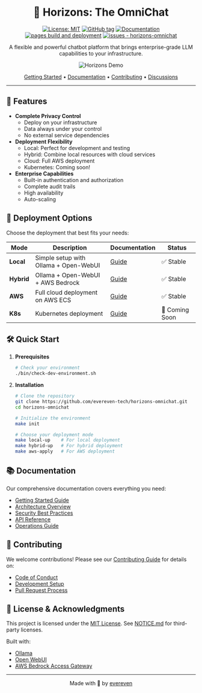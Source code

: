 <div align="center">

# 🌅 Horizons: The OmniChat

[![License: MIT](https://img.shields.io/badge/License-MIT-yellow.svg)](https://opensource.org/licenses/MIT)
[![GitHub tag](https://img.shields.io/github/tag/evereven-tech/horizons-omnichat?include_prereleases=&sort=semver&color=green)](https://github.com/evereven-tech/horizons-omnichat/releases/)
[![Documentation](https://img.shields.io/badge/docs-evereven.tech-blue)](https://evereven-tech.github.io/horizons-omnichat/)
[![pages build and deployment](https://github.com/evereven-tech/horizons-omnichat/workflows/pages%20build%20and%20deployment/badge.svg)](https://github.com/evereven-tech/horizons-omnichat/actions?query=workflow:"pages-build-deployment")
[![issues - horizons-omnichat](https://img.shields.io/github/issues/evereven-tech/horizons-omnichat)](https://github.com/evereven-tech/horizons-omnichat/issues)

A flexible and powerful chatbot platform that brings enterprise-grade LLM capabilities to your infrastructure.

![Horizons Demo](assets/intro_horizon.gif)

[Getting Started](#-quick-start) •
[Documentation](https://evereven-tech.github.io/horizons-omnichat/) •
[Contributing](CONTRIBUTING.md) •
[Discussions](https://github.com/evereven-tech/horizons-omnichat/discussions)

</div>

---

## 🌟 Features

- **Complete Privacy Control**
  - Deploy on your infrastructure
  - Data always under your control
  - No external service dependencies
- **Deployment Flexibility**
  - Local: Perfect for development and testing
  - Hybrid: Combine local resources with cloud services
  - Cloud: Full AWS deployment
  - Kubernetes: Coming soon!
- **Enterprise Capabilities**
  - Built-in authentication and authorization
  - Complete audit trails
  - High availability
  - Auto-scaling

## 🚀 Deployment Options

Choose the deployment that best fits your needs:

| Mode | Description | Documentation | Status |
|------|-------------|---------------|--------|
| **Local** | Simple setup with Ollama + Open-WebUI | [Guide](https://evereven-tech.github.io/horizons-omnichat/deployment/local.html) | ✅ Stable |
| **Hybrid** | Ollama + Open-WebUI + AWS Bedrock | [Guide](https://evereven-tech.github.io/horizons-omnichat/deployment/hybrid.html) | ✅ Stable |
| **AWS** | Full cloud deployment on AWS ECS | [Guide](https://evereven-tech.github.io/horizons-omnichat/deployment/aws.html) | ✅ Stable |
| **K8s** | Kubernetes deployment | [Guide](https://evereven-tech.github.io/horizons-omnichat/deployment/kubernetes.html) | 🚧 Coming Soon |

## 🛠 Quick Start

1. **Prerequisites**
   ```bash
   # Check your environment
   ./bin/check-dev-environment.sh
   ```

2. **Installation**
   ```bash
   # Clone the repository
   git clone https://github.com/evereven-tech/horizons-omnichat.git
   cd horizons-omnichat

   # Initialize the environment
   make init

   # Choose your deployment mode
   make local-up    # For local deployment
   make hybrid-up   # For hybrid deployment
   make aws-apply   # For AWS deployment
   ```

## 📚 Documentation

Our comprehensive documentation covers everything you need:

- [Getting Started Guide](https://evereven-tech.github.io/horizons-omnichat/getting-started/)
- [Architecture Overview](https://evereven-tech.github.io/horizons-omnichat/architecture/)
- [Security Best Practices](https://evereven-tech.github.io/horizons-omnichat/security/)
- [API Reference](https://evereven-tech.github.io/horizons-omnichat/development/api.html)
- [Operations Guide](https://evereven-tech.github.io/horizons-omnichat/operations/)

## 🤝 Contributing

We welcome contributions! Please see our [Contributing Guide](CONTRIBUTING.md) for details on:

- [Code of Conduct](CODE_OF_CONDUCT.md)
- [Development Setup](https://evereven-tech.github.io/horizons-omnichat/development/)
- [Pull Request Process](CONTRIBUTING.md#pull-request-process)

## 📜 License & Acknowledgments

This project is licensed under the [MIT License](LICENSE.md). See [NOTICE.md](NOTICE.md) for third-party licenses.

Built with:
- [Ollama](https://github.com/ollama/ollama)
- [Open WebUI](https://github.com/open-webui/open-webui)
- [AWS Bedrock Access Gateway](https://github.com/aws-samples/bedrock-access-gateway)

---

<div align="center">
Made with 💚 by <a href="https://www.evereven.tech">evereven</a>
</div>
